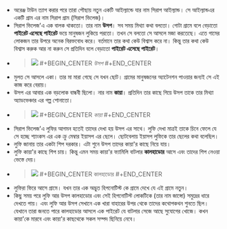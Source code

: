 - অরেঞ্জ টাউন ত্যাগ করার পরে তারা পৌছায় নতুন একটি আইল্যান্ডে যার নাম সিরাপ আইল্যান্ড। সে আইল্যান্ডএর একটি গ্রাম এর নাম সিরাপ গ্রাম (সিরাপ ভিলেজ)।
- সিরাপ ভিলেজ'এ এক বালক থাকতো। তার নাম **উসপ**। সব সময় মিথ্যা কথা বলতো। গোটা গ্রামে বলে বেড়াতো **পাইরেট এসেছে পাইরেট** ভয়ে মানুষজন লুকিয়ে পরতো। তখন সে বলতো সে আসলে মজা করতেছে। এতে গামের লোকজন তার উপরে অনেক বিরক্তবোধ করে। বর্তমানে তার কথা কেউ বিশ্বাস করে না। কিন্তু তার কথা কেউ বিশ্বাস করুক আর না করুন সে প্রতিদিন বলে বেড়াতো **পাইরেট এসেছে পাইরেট**।
- > ![](https://static.wikia.nocookie.net/onepiece/images/1/1d/Usopp_Anime_Pre_Timeskip_Infobox.png/revision/latest?cb=20221127232558)
  #+BEGIN_CENTER
  *উসপ*
  #+END_CENTER
- মুলত সে আসলে একা। তার মা মারা গেছে সে যখন ছোট। গ্রামের মানুষজনের অ্যাটেনশন পাওয়ার জন্যই সে এই কাজ করে বেরায়।
- উসপ এর আবার এক বড়লোক বান্ধবী ছিলো। নার নাম **কায়া**। প্রতিদিন তার কাছে গিয়ে উসপ তাকে তার মিথ্যা অ্যাডভেঞ্চার এর গল্প শোনাতো।
- > ![](https://static.wikia.nocookie.net/onepiece/images/d/da/Kaya_Anime_Pre_Timeskip_Infobox.png/revision/latest?cb=20130710070622)
  #+BEGIN_CENTER
  *কায়া*
  #+END_CENTER
- সিরাপ ভিলেজ'এ লুফির আগমন হতেই তাদের দেখা হয় উসপ এর সাথে। লুফি দেখা মাত্রই তাকে চিনে ফেলে যে সে হচ্ছে শ্যাংকস এর এক ক্রু মেম্বার ইয়াসপ এর ছেলে। ছোটবেলায় ইয়াসপ লুফিকে তার ছেলের কথা বলেছিল।
- লুফি জানায় তার একটা শিপ দরকার। এটা শুনে উসপ তাদের কায়া'র কাছে নিয়ে যায়।
- লুফি কায়া'র কাছে শিপ চায়। কিন্তু এমন সময় কায়া'র ফ্যামিলি বাটলার **কালহাডোর** আসে এবং তাদের শিপ নেওয়া ভেস্তে দেয়।
- > ![](https://static.wikia.nocookie.net/onepiece/images/7/7e/Kuro_Anime_Infobox.png/revision/latest?cb=20231006042805)
  #+BEGIN_CENTER
  কালহাডোর
  #+END_CENTER
- লুফিরা ফিরে আসে গ্রামে। যখন তার এক অদ্ভুত হিপনোটিস্ট কে গ্রামে দেখে যে এই গ্রামে নতুন।
- কিছু সময় পরে লুফি আর উসপ কালহাডোর এবং সেই হিপনোটিস্ট লোকটিকে (তার নাম জাঙ্গো) সমুদ্রের ধারে দেখতে পায়। এবং লুফি আর উসপ সেখানে এক খারা বাহারের উপর থেকে তাদের কথোপকথন শুনতে ছিল। যেখানে তারা জনতে পারে কালহাডোর আসলে এক পাইরেট যে বাটলার সেজে আছে সুযোগের খোজে। কখন কায়া'কে মারবে এবং কায়া'র কাছথেকে সকল সম্পদ ছিনিয়ে নেবে।